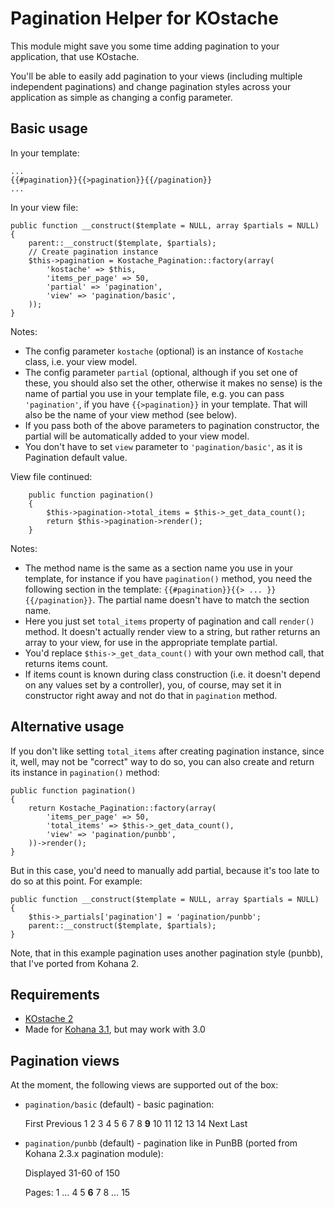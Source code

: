 Pagination Helper for KOstache
==============================

This module might save you some time adding pagination to your application, that use KOstache.

You'll be able to easily add pagination to your views (including multiple independent paginations) and change pagination styles across
your application as simple as changing a config parameter.

Basic usage
-----------

In your template:

    ...
    {{#pagination}}{{>pagination}}{{/pagination}}
    ...

In your view file:

	public function __construct($template = NULL, array $partials = NULL)
	{
		parent::__construct($template, $partials);
		// Create pagination instance
		$this->pagination = Kostache_Pagination::factory(array(
			'kostache' => $this,
			'items_per_page' => 50,
			'partial' => 'pagination',
			'view' => 'pagination/basic',
		));
	}

Notes:

* The config parameter `kostache` (optional) is an instance of `Kostache` class, i.e. your view model.
* The config parameter `partial` (optional, although if you set one of these, you should also set the other, otherwise it makes no sense)
  is the name of partial you use in your template file, e.g. you can pass `'pagination'`, if you have `{{>pagination}}` in your template.
  That will also be the name of your view method (see below).
* If you pass both of the above parameters to pagination constructor, the partial will be automatically added to your view model.
* You don't have to set `view` parameter to `'pagination/basic'`, as it is Pagination default value.

View file continued:

		public function pagination()
		{
			$this->pagination->total_items = $this->_get_data_count();
			return $this->pagination->render();
		}

Notes:

* The method name is the same as a section name you use in your template, for instance if you have `pagination()` method, you need the
  following section in the template: `{{#pagination}}{{> ... }}{{/pagination}}`. The partial name doesn't have to match the section name.
* Here you just set `total_items` property of pagination and call `render()` method. It doesn't actually render view to a string,
  but rather returns an array to your view, for use in the appropriate template partial.
* You'd replace `$this->_get_data_count()` with your own method call, that returns items count.
* If items count is known during class construction (i.e. it doesn't depend on any values set by a controller), you, of course, may
  set it in constructor right away and not do that in `pagination` method.

Alternative usage
-----------------

If you don't like setting `total_items` after creating pagination instance, since it, well, may not be "correct" way to do so, you can
also create and return its instance in `pagination()` method:

	public function pagination()
	{
		return Kostache_Pagination::factory(array(
			'items_per_page' => 50,
			'total_items' => $this->_get_data_count(),
			'view' => 'pagination/punbb',
		))->render();
	}

But in this case, you'd need to manually add partial, because it's too late to do so at this point. For example:

	public function __construct($template = NULL, array $partials = NULL)
	{
		$this->_partials['pagination'] = 'pagination/punbb';
		parent::__construct($template, $partials);
	}

Note, that in this example pagination uses another pagination style (punbb), that I've ported from Kohana 2.

Requirements
------------

* [KOstache 2](https://github.com/zombor/KOstache)
* Made for [Kohana 3.1](http://kohanaframework.org), but may work with 3.0

Pagination views
----------------

At the moment, the following views are supported out of the box:

* `pagination/basic` (default) - basic pagination:

  First Previous 1 2 3 4 5 6 7 8 __9__ 10 11 12 13 14 Next Last

* `pagination/punbb` (default) - pagination like in PunBB (ported from Kohana 2.3.x pagination module):

  Displayed 31-60 of 150

  Pages: 1 … 4 5 __6__ 7 8 … 15